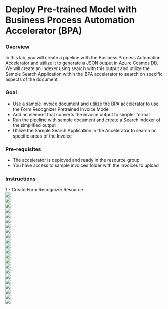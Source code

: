 # Deploy Pre-trained Model with Business Process Automation Accelerator (BPA)

### Overview
In this lab, you will create a pipeline with the Business Process Automation Accelerator and utilize it to generate a JSON output in Azure Cosmos DB. We will create an indexer using search with this output and utilize the Sample Search Application within the BPA accelerator to search on specific aspects of the document.


### Goal
* Use a sample invoice document and utilize the BPA accelerator to use the Form Recognizer Pretrained Invoice Model
* Add an element that converts the invoice output to simpler format
* Run the pipeline with sample document and create a Search indexer of the simplified output 
* Utilize the Sample Search Application in the Accelerator to search on specific areas of the Invoice 


### Pre-requisites
* The accelerator is deployed and ready in the resource group
* You have access to sample invoices folder with the invoices to upload


### Instructions
1 - Create Form Recognizer Resource  
![](images/step1a-create-form-rec-resource.png)  
![](images/step1b-create-form-rec-resource.png)  
![](images/step1c-create-form-rec-resource.png)  
![](images/step2a-Create-custom-labeling-project.png)  
![](images/step2b-Create-custom-labeling-project.png)  
![](images/step2c-Create-custom-labeling-project.png)  
![](images/step2d-Create-custom-labeling-project.png)  
![](images/step2e-Create-custom-labeling-project.png)  
![](images/step2f-Create-custom-labeling-project.png)  
![](images/step2g-Create-custom-labeling-project.png)  
![](images/step3a-import-sample-data.png)  
![](images/step3b-import-sample-data.png)  
![](images/step3c-import-sample-data.png)  
![](images/step3d-import-sample-data.png)  
![](images/step3e-import-sample-data.png)  
![](images/step3f-import-sample-data.png)  
![](images/step4a-train-the-model.png)  
![](images/step4b-train-the-model.png)  
![](images/step5a-test-the-model.png)  
![](images/step5b-test-the-model.png)  
![](images/step5c-test-the-model.png)  
![](images/step5d-test-the-model.png)  

